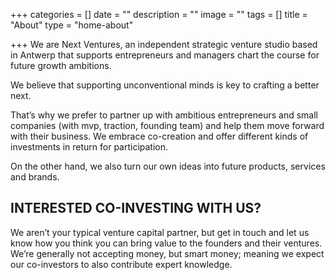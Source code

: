 +++
categories = []
date = ""
description = ""
image = ""
tags = []
title = "About"
type = "home-about"

+++
We are Next Ventures, an independent strategic venture studio based in Antwerp that supports entrepreneurs and managers chart the course for future growth ambitions.

We believe that supporting unconventional minds is key to crafting a better next.

That’s why we prefer to partner up with ambitious entrepreneurs and small companies (with mvp, traction, founding team) and help them move forward with their business. We embrace co-creation and offer different kinds of investments in return for participation.

On the other hand, we also turn our own ideas into future products, services and brands.

## INTERESTED CO-INVESTING WITH US?

We aren’t your typical venture capital partner, but get in touch and let us know how you think you can bring value to the founders and their ventures. We’re generally not accepting money, but smart money; meaning we expect our co-investors to also contribute expert knowledge.
